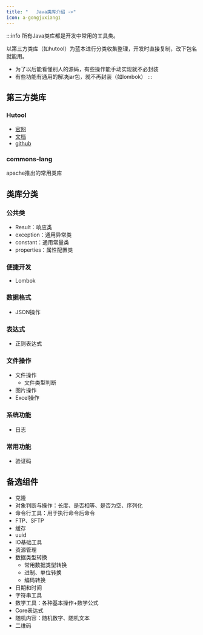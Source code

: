 ```yaml
---
title: "   Java类库介绍 ->"
icon: a-gongjuxiang1
---
```

:::info
所有Java类库都是开发中常用的工具类。

以第三方类库（如hutool）为蓝本进行分类收集整理，开发时直接复制，改下包名就能用。

- 为了以后能看懂别人的源码，有些操作能手动实现就不必封装
- 有些功能有通用的解决jar包，就不再封装（如lombok）
:::


## 第三方类库
### Hutool
- [官网](https://www.hutool.cn/)
- [文档](https://doc.hutool.cn/pages/index/)
- [github](https://github.com/dromara/hutool/)

### commons-lang
apache推出的常用类库


## 类库分类

### 公共类
- Result：响应类
- exception：通用异常类
- constant：通用常量类
- properties：属性配置类


### 便捷开发
- Lombok

### 数据格式
- JSON操作

### 表达式
- 正则表达式

### 文件操作
- 文件操作
    - 文件类型判断
- 图片操作
- Excel操作

### 系统功能
- 日志
### 常用功能
- 验证码

## 备选组件
- 克隆
- 对象判断与操作：长度、是否相等、是否为空、序列化
- 命令行工具：用于执行命令后命令
- FTP、SFTP
- 缓存
- uuid
- IO基础工具
- 资源管理
- 数据类型转换
    - 常用数据类型转换
    - 进制、单位转换
    - 编码转换
- 日期和时间
- 字符串工具
- 数学工具：各种基本操作+数学公式
- Core表达式
- 随机内容：随机数字、随机文本
- 二维码